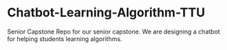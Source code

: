 # Chatbot-Learning-Algorithm-TTU
Senior Capstone Repo for our senior capstone. We are designing a chatbot for helping students learning algorithms.
